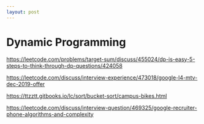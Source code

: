 ```yaml
---
layout: post
---
```

# Dynamic Programming

 https://leetcode.com/problems/target-sum/discuss/455024/dp-is-easy-5-steps-to-think-through-dp-questions/424058 

 https://leetcode.com/discuss/interview-experience/473018/google-l4-mtv-dec-2019-offer 

 https://ttzztt.gitbooks.io/lc/sort/bucket-sort/campus-bikes.html 

 https://leetcode.com/discuss/interview-question/469325/google-recruiter-phone-algorithms-and-complexity 

